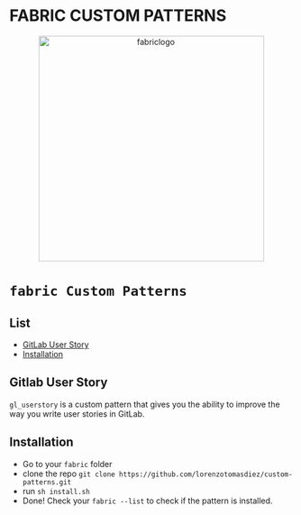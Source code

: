 # FABRIC CUSTOM PATTERNS
<div align="center">

<img src="./images/fabric-logo-gif.gif" alt="fabriclogo" width="400" height="400"/>

</div>

# `fabric Custom Patterns`

## List

- [GitLab User Story](#gitlab-user-story)
- [Installation](#installation)

## Gitlab User Story

`gl_userstory` is a custom pattern that gives you the ability to improve the way you write user stories in GitLab.

## Installation

- Go to your `fabric` folder
- clone the repo `git clone https://github.com/lorenzotomasdiez/custom-patterns.git`
- run `sh install.sh`
- Done! Check your `fabric --list` to check if the pattern is installed.
